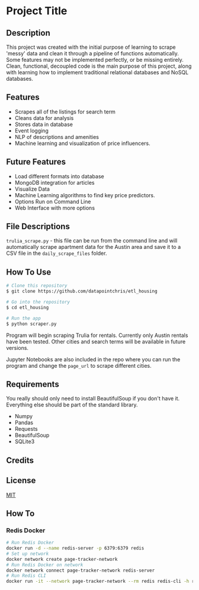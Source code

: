 # Project Title

## Description

This project was created with the initial purpose of learning to scrape 'messy' data and clean it through a pipeline of functions automatically.  Some features may not be implemented perfectly, or be missing entirely.  Clean, functional, decoupled code is the main purpose of this project, along with learning how to implement traditional relational databases and NoSQL databases.

## Features

- Scrapes all of the listings for search term
- Cleans data for analysis
- Stores data in database
- Event logging
- NLP of descriptions and amenities
- Machine learning and visualization of price influencers.

## Future Features

- Load different formats into database
- MongoDB integration for articles
- Visualize Data
- Machine Learning algorithms to find key price predictors.
- Options Run on Command Line
- Web Interface with more options

## File Descriptions

`trulia_scrape.py` - this file can be run from the command line and will automatically scrape apartment data for the Austin area and save it to a CSV file in the `daily_scrape_files` folder.

## How To Use

```bash
# Clone this repository
$ git clone https://github.com/datapointchris/etl_housing

# Go into the repository
$ cd etl_housing

# Run the app
$ python scraper.py
```

Program will begin scraping Trulia for rentals.  Currently only Austin rentals have been tested.  Other cities and search terms will be available in future versions.

Jupyter Notebooks are also included in the repo where you can run the program and change the `page_url` to scrape different cities.

## Requirements

You really should only need to install BeautifulSoup if you don't have it.  Everything else should be part of the standard library.

- Numpy
- Pandas
- Requests
- BeautifulSoup
- SQLite3

## Credits

## License

[MIT](https://tldrlegal.com/license/mit-license)

## How To

### Redis Docker

```bash
# Run Redis Docker
docker run -d --name redis-server -p 6379:6379 redis
# Set up network
docker network create page-tracker-network
# Run Redis Docker on network
docker network connect page-tracker-network redis-server
# Run Redis CLI
docker run -it --network page-tracker-network --rm redis redis-cli -h redis-server

```
